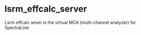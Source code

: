 # lsrm_effcalc_server
Lsrm effcalc sever is the virtual MCA (multi-channel analyzer) for SpectraLine
